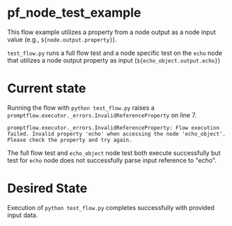 # pf_node_test_example

This flow example utilizes a property from a node output as a node input value (e.g., `${node.output.property}`).

`test_flow.py` runs a full flow test and a node specific test on the `echo` node that utilizes a node output property as input (`${echo_object.output.echo}`)


# Current state

Running the flow with `python test_flow.py` raises a `promptflow.executor._errors.InvalidReferenceProperty` on line 7.

```
promptflow.executor._errors.InvalidReferenceProperty: Flow execution failed. Invalid property 'echo' when accessing the node 'echo_object'. Please check the property and try again.
```

The full flow test and `echo_object` node test both execute successfully but test for `echo` node does not successfully parse input reference to "echo".

# Desired State

Execution of `python test_flow.py` completes successfully with provided input data.